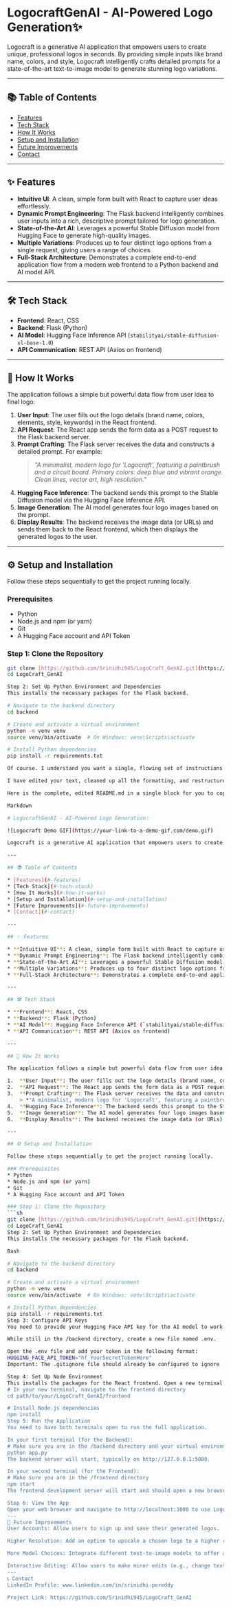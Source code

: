 # LogocraftGenAI - AI-Powered Logo Generation✨

Logocraft is a generative AI application that empowers users to create unique, professional logos in seconds. By providing simple inputs like brand name, colors, and style, Logocraft intelligently crafts detailed prompts for a state-of-the-art text-to-image model to generate stunning logo variations.

---

## 📚 Table of Contents

* [Features](#-features)
* [Tech Stack](#-tech-stack)
* [How It Works](#-how-it-works)
* [Setup and Installation](#-setup-and-installation)
* [Future Improvements](#-future-improvements)
* [Contact](#-contact)

---

## ✨ Features

* **Intuitive UI**: A clean, simple form built with React to capture user ideas effortlessly.
* **Dynamic Prompt Engineering**: The Flask backend intelligently combines user inputs into a rich, descriptive prompt tailored for logo generation.
* **State-of-the-Art AI**: Leverages a powerful Stable Diffusion model from Hugging Face to generate high-quality images.
* **Multiple Variations**: Produces up to four distinct logo options from a single request, giving users a range of choices.
* **Full-Stack Architecture**: Demonstrates a complete end-to-end application flow from a modern web frontend to a Python backend and AI model API.

---

## 🛠️ Tech Stack

* **Frontend**: React, CSS
* **Backend**: Flask (Python)
* **AI Model**: Hugging Face Inference API (`stabilityai/stable-diffusion-xl-base-1.0`)
* **API Communication**: REST API (Axios on frontend)

---

## 🌊 How It Works

The application follows a simple but powerful data flow from user idea to final logo:

1.  **User Input**: The user fills out the logo details (brand name, colors, elements, style, keywords) in the React frontend.
2.  **API Request**: The React app sends the form data as a POST request to the Flask backend server.
3.  **Prompt Crafting**: The Flask server receives the data and constructs a detailed prompt. For example:
    > *"A minimalist, modern logo for 'Logocraft', featuring a paintbrush and a circuit board. Primary colors: deep blue and vibrant orange. Clean lines, vector art, high resolution."*
4.  **Hugging Face Inference**: The backend sends this prompt to the Stable Diffusion model via the Hugging Face Inference API.
5.  **Image Generation**: The AI model generates four logo images based on the prompt.
6.  **Display Results**: The backend receives the image data (or URLs) and sends them back to the React frontend, which then displays the generated logos to the user.

---

## ⚙️ Setup and Installation

Follow these steps sequentially to get the project running locally.

### Prerequisites
* Python
* Node.js and npm (or yarn)
* Git
* A Hugging Face account and API Token

### Step 1: Clone the Repository
```sh
git clone [https://github.com/Srinidhi945/LogoCraft_GenAI.git](https://github.com/Srinidhi945/LogoCraft_GenAI.git)
cd LogoCraft_GenAI

Step 2: Set Up Python Environment and Dependencies
This installs the necessary packages for the Flask backend.

# Navigate to the backend directory
cd backend

# Create and activate a virtual environment
python -m venv venv
source venv/bin/activate  # On Windows: venv\Scripts\activate

# Install Python dependencies
pip install -r requirements.txt

Of course. I understand you want a single, flowing set of instructions for the setup without separating "Backend" and "Frontend" into distinct sections.

I have edited your text, cleaned up all the formatting, and restructured the "Setup and Installation" section into a single, step-by-step guide. This new version walks a user through the entire process sequentially.

Here is the complete, edited README.md in a single block for you to copy.

Markdown

# LogocraftGenAI - AI-Powered Logo Generation✨

![Logocraft Demo GIF](https://your-link-to-a-demo-gif.com/demo.gif)

Logocraft is a generative AI application that empowers users to create unique, professional logos in seconds. By providing simple inputs like brand name, colors, and style, Logocraft intelligently crafts detailed prompts for a state-of-the-art text-to-image model to generate stunning logo variations.

---

## 📚 Table of Contents

* [Features](#-features)
* [Tech Stack](#-tech-stack)
* [How It Works](#-how-it-works)
* [Setup and Installation](#-setup-and-installation)
* [Future Improvements](#-future-improvements)
* [Contact](#-contact)

---

## ✨ Features

* **Intuitive UI**: A clean, simple form built with React to capture user ideas effortlessly.
* **Dynamic Prompt Engineering**: The Flask backend intelligently combines user inputs into a rich, descriptive prompt tailored for logo generation.
* **State-of-the-Art AI**: Leverages a powerful Stable Diffusion model from Hugging Face to generate high-quality images.
* **Multiple Variations**: Produces up to four distinct logo options from a single request, giving users a range of choices.
* **Full-Stack Architecture**: Demonstrates a complete end-to-end application flow from a modern web frontend to a Python backend and AI model API.

---

## 🛠️ Tech Stack

* **Frontend**: React, CSS
* **Backend**: Flask (Python)
* **AI Model**: Hugging Face Inference API (`stabilityai/stable-diffusion-xl-base-1.0`)
* **API Communication**: REST API (Axios on frontend)

---

## 🌊 How It Works

The application follows a simple but powerful data flow from user idea to final logo:

1.  **User Input**: The user fills out the logo details (brand name, colors, elements, style, keywords) in the React frontend.
2.  **API Request**: The React app sends the form data as a POST request to the Flask backend server.
3.  **Prompt Crafting**: The Flask server receives the data and constructs a detailed prompt. For example:
    > *"A minimalist, modern logo for 'Logocraft', featuring a paintbrush and a circuit board. Primary colors: deep blue and vibrant orange. Clean lines, vector art, high resolution."*
4.  **Hugging Face Inference**: The backend sends this prompt to the Stable Diffusion model via the Hugging Face Inference API.
5.  **Image Generation**: The AI model generates four logo images based on the prompt.
6.  **Display Results**: The backend receives the image data (or URLs) and sends them back to the React frontend, which then displays the generated logos to the user.

---

## ⚙️ Setup and Installation

Follow these steps sequentially to get the project running locally.

### Prerequisites
* Python
* Node.js and npm (or yarn)
* Git
* A Hugging Face account and API Token

### Step 1: Clone the Repository
```sh
git clone [https://github.com/Srinidhi945/LogoCraft_GenAI.git](https://github.com/Srinidhi945/LogoCraft_GenAI.git)
cd LogoCraft_GenAI
Step 2: Set Up Python Environment and Dependencies
This installs the necessary packages for the Flask backend.

Bash

# Navigate to the backend directory
cd backend

# Create and activate a virtual environment
python -m venv venv
source venv/bin/activate  # On Windows: venv\Scripts\activate

# Install Python dependencies
pip install -r requirements.txt
Step 3: Configure API Keys
You need to provide your Hugging Face API key for the AI model to work.

While still in the /backend directory, create a new file named .env.

Open the .env file and add your token in the following format:
HUGGING_FACE_API_TOKEN="hf_YourSecretTokenHere"
Important: The .gitignore file should already be configured to ignore .env, but always ensure your keys are not committed to Git.

Step 4: Set Up Node Environment
This installs the packages for the React frontend. Open a new terminal window and navigate to the project's root directory again.
# In your new terminal, navigate to the frontend directory
cd path/to/your/LogoCraft_GenAI/frontend

# Install Node.js dependencies
npm install
Step 5: Run the Application
You need to have both terminals open to run the full application.

In your first terminal (for the Backend):
# Make sure you are in the /backend directory and your virtual environment is active
python app.py
The backend server will start, typically on http://127.0.0.1:5000.

In your second terminal (for the Frontend):
# Make sure you are in the /frontend directory
npm start
The frontend development server will start and should open a new browser tab.

Step 6: View the App
Open your web browser and navigate to http://localhost:3000 to use Logocraft.
---
🚀 Future Improvements
User Accounts: Allow users to sign up and save their generated logos.

Higher Resolution: Add an option to upscale a chosen logo to a higher resolution.

More Model Choices: Integrate different text-to-image models to offer a variety of artistic styles.

Interactive Editing: Allow users to make minor edits (e.g., change text position) on a generated logo.
---
📞 Contact
LinkedIn Profile: www.linkedin.com/in/srinidhi-poreddy

Project Link: https://github.com/Srinidhi945/LogoCraft_GenAI
